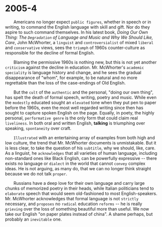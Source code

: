 # 2005-4

&emsp;&emsp;Americans no longer expect `public figures`, whether in speech or in writing, to command the English language with skill and gift. Nor do they aspire to such command themselves. In his latest book, *Doing Our Own Thing: The `Degradation` of Language and Music and Why We Should Like, Care*, John McWhorter, a `linguist` and `controversialist` of mixed `liberal` and `conservative` views, sees the `triumph` of 1960s counter-culture as responsible for the decline of formal English.

&emsp;&emsp;Blaming the permissive 1960s is nothing new, but this is not yet another `criticism` against the decline in education. Mr. McWhorter's `academic speciality` is language history and change, and he sees the gradual disappearance of "whom", for example, to be natural and no more regrettable than the loss of the case-endings of Old English.

&emsp;&emsp;But the `cult` of the `authentic` and the personal, "doing our own thing", has spelt the death of formal speech, writing, poetry and music. While even the `modestly` educated sought an `elevated` tone when they put pen to paper before the 1960s, even the most well regarded writing since then has sought to capture spoken English on the page. Equally, in poety, the highly personal, `performative genre` is the only form that could claim real `liveliness`. In both oral and written English, **talking** is triumphing over speaking, `spontaneity` over craft.

&emsp;&emsp;`Illustrated` with an entertaining array of examples from both high and low culture, the trend that Mr. McWhorter documents is unmistakable. But it is less clear, to take the question of his `subtitle`, why we should, like, care. As a linguist, he `acknowledges` that all varieties of human language, including non-standard ones like Black English, can be powerfully expressive -- there exists no language or `dialect` in the world that cannot `convey` complex ideas. He is not arguing, as many do, that we can no longer think straight because we do not talk `proper`.

&emsp;&emsp;Russians have a deep love for their own language and carry large chunks of memorized poetry in their heads, while Italian politicians tend to `elaborate` speech that would seem old-fashioned to most English-speakers. Mr. McWhorter acknowledges that formal language is not `strictly` necessary, and `proposes` no `radical` education `reforms` -- he is really `grieving` over the loss of something beautiful more than useful. We now take our English "on paper plates instead of china". A shame perhaps, but probably an `inevitable` one.
